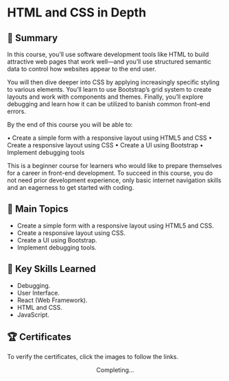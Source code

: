 # HTML and CSS in Depth

## 📄 Summary 
In this course, you’ll use software development tools like HTML to build attractive web pages that work well—and you’ll use structured semantic data to control how websites appear to the end user. 

You will then dive deeper into CSS by applying increasingly specific styling to various elements. You’ll learn to use Bootstrap’s grid system to create layouts and work with components and themes. Finally, you’ll explore debugging and learn how it can be utilized to banish common front-end errors.

By the end of this course you will be able to:

•	Create a simple form with a responsive layout using HTML5 and CSS
•	Create a responsive layout using CSS 
•	Create a UI using Bootstrap
•	Implement debugging tools

This is a beginner course for learners who would like to prepare themselves for a career in front-end development. To succeed in this course, you do not need prior development experience, only basic internet navigation skills and an eagerness to get started with coding.

## 📑 Main Topics 
- Create a simple form with a responsive layout using HTML5 and CSS.
- Create a responsive layout using CSS.
- Create a UI using Bootstrap.
- Implement debugging tools.

## 🔑 Key Skills Learned 
- Debugging.
- User Interface.
- React (Web Framework).
- HTML and CSS.
- JavaScript.


## 🏆 Certificates 
To verify the certificates, click the images to follow the links.

<p align="middle">
  Completing...
<!--   <a href="https://www.coursera.org/account/accomplishments/professional-cert/J6CZH7G6UGPY"><img src="https://user-images.githubusercontent.com/96287101/204545392-b022d72b-3bfd-4f70-81b6-55d0e24d70ac.jpg" height="430"></a> -->
</p>

